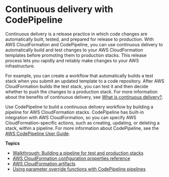 # Continuous delivery with CodePipeline<a name="continuous-delivery-codepipeline"></a>

Continuous delivery is a release practice in which code changes are automatically built, tested, and prepared for release to production\. With AWS CloudFormation and CodePipeline, you can use continuous delivery to automatically build and test changes to your AWS CloudFormation templates before promoting them to production stacks\. This release process lets you rapidly and reliably make changes to your AWS infrastructure\.

For example, you can create a workflow that automatically builds a test stack when you submit an updated template to a code repository\. After AWS CloudFormation builds the test stack, you can test it and then decide whether to push the changes to a production stack\. For more information about the benefits of continuous delivery, see [What is continuous delivery?](https://aws.amazon.com/devops/continuous-delivery/)\.

Use CodePipeline to build a continuous delivery workflow by building a pipeline for AWS CloudFormation stacks\. CodePipeline has built\-in integration with AWS CloudFormation, so you can specify AWS CloudFormation\-specific actions, such as creating, updating, or deleting a stack, within a pipeline\. For more information about CodePipeline, see the [AWS CodePipeline User Guide](https://docs.aws.amazon.com/codepipeline/latest/userguide/)\.

**Topics**

- [Walkthrough: Building a pipeline for test and production stacks](continuous-delivery-codepipeline-basic-walkthrough.md)
- [AWS CloudFormation configuration properties reference](continuous-delivery-codepipeline-action-reference.md)
- [AWS CloudFormation artifacts](continuous-delivery-codepipeline-cfn-artifacts.md)
- [Using parameter override functions with CodePipeline pipelines](continuous-delivery-codepipeline-parameter-override-functions.md)
